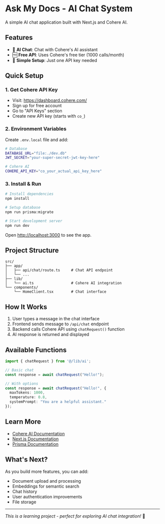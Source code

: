 # Ask My Docs - AI Chat System

A simple AI chat application built with Next.js and Cohere AI.

## Features

- 🤖 **AI Chat**: Chat with Cohere's AI assistant
- 🆓 **Free API**: Uses Cohere's free tier (1000 calls/month)
- 🚀 **Simple Setup**: Just one API key needed

## Quick Setup

### 1. Get Cohere API Key
- Visit: https://dashboard.cohere.com/
- Sign up for free account
- Go to "API Keys" section
- Create new API key (starts with `co_`)

### 2. Environment Variables
Create `.env.local` file and add:

```bash
# Database
DATABASE_URL="file:./dev.db"
JWT_SECRET="your-super-secret-jwt-key-here"

# Cohere AI
COHERE_API_KEY="co_your_actual_api_key_here"
```

### 3. Install & Run
```bash
# Install dependencies
npm install

# Setup database
npm run prisma:migrate

# Start development server
npm run dev
```

Open [http://localhost:3000](http://localhost:3000) to see the app.

## Project Structure

```
src/
├── app/
│   ├── api/chat/route.ts     # Chat API endpoint
│   └── ...
├── lib/
│   └── ai.ts                 # Cohere AI integration
└── components/
    └── HomeClient.tsx        # Chat interface
```

## How It Works

1. User types a message in the chat interface
2. Frontend sends message to `/api/chat` endpoint
3. Backend calls Cohere API using `chatRequest()` function
4. AI response is returned and displayed

## Available Functions

```typescript
import { chatRequest } from '@/lib/ai';

// Basic chat
const response = await chatRequest("Hello!");

// With options
const response = await chatRequest("Hello!", {
  maxTokens: 1000,
  temperature: 0.8,
  systemPrompt: "You are a helpful assistant."
});
```

## Learn More

- [Cohere AI Documentation](https://docs.cohere.com/)
- [Next.js Documentation](https://nextjs.org/docs)
- [Prisma Documentation](https://www.prisma.io/docs)

## What's Next?

As you build more features, you can add:
- Document upload and processing
- Embeddings for semantic search
- Chat history
- User authentication improvements
- File storage

---

*This is a learning project - perfect for exploring AI chat integration!* 🎉